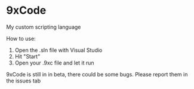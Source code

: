 # 9xCode
My custom scripting language

How to use:
1. Open the .sln file with Visual Studio
2. Hit "Start"
3. Open your .9xc file and let it run

9xCode is still in in beta, there could be some bugs. Please report them in the issues tab
